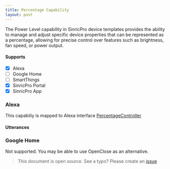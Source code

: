 ```yaml
---
title: Percentage Capability
layout: post
---
```


The Power Level capability in SinricPro device templates provides the ability to manage and adjust specific device properties that can be represented as a percentage, allowing for precise control over features such as brightness, fan speed, or power output.

#### Supports
 - [x]  Alexa
 - [ ]  Google Home
 - [ ]  SmartThings
 - [x]  SinricPro Portal
 - [x]  SinricPro App

### Alexa 
This capabiliy is mapped to Alexa interface [PercentageController](https://developer.amazon.com/en-US/docs/alexa/device-apis/alexa-percentagecontroller.html)

#### Utterances
### Google Home
Not supported. You may be able to use OpenClose as an alternative.

> This document is open source. See a typo? Please create an [issue](https://github.com/sinricpro/help-docs)
